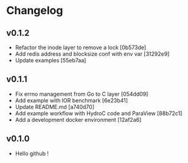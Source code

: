 # Changelog

## v0.1.2

- Refactor the inode layer to remove a lock [0b573de]
- Add redis address and blocksize conf with env var [31292e9]
- Update examples [55eb7aa]

## v0.1.1

- Fix errno management from Go to C layer [054dd09]
- Add example with IOR benchmark [6e23b41]
- Update README.md [a740d70]
- Add example workflow with HydroC code and ParaView [88b72c1]
- Add a development docker environment [12af2a6]

## v0.1.0

- Hello github !